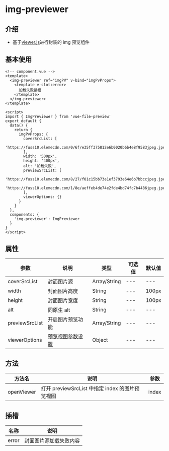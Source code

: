 # img-previewer

## 介绍

- 基于[viewer.js](https://github.com/fengyuanchen/viewerjs)进行封装的 img 预览组件

## 基本使用

<!-- prettier-ignore -->
```vue
<!-- component.vue -->
<template>
  <img-previewer ref="imgPV" v-bind="imgPvProps">
    <template v-slot:error>
      加载失败插槽
    </template>
  </img-previewer>
</template>

<script>
import { ImgPreviewer } from 'vue-file-preview'
export default {
  data() {
    return {
      imgPvProps: {
        coverSrcList: [
          'https://fuss10.elemecdn.com/0/6f/e35ff375812e6b0020b6b4e8f9583jpeg.jpeg'
        ],
        width: '500px',
        height: '400px',
        alt: '加载失败',
        previewSrcList: [
          'https://fuss10.elemecdn.com/8/27/f01c15bb73e1ef3793e64e6b7bbccjpeg.jpeg',
          'https://fuss10.elemecdn.com/1/8e/aeffeb4de74e2fde4bd74fc7b4486jpeg.jpeg'
        ],
        viewerOptions: {}
      }
    }
  },
  components: {
    'img-previewer': ImgPreviewer
  }
}
</script>
```

## 属性

<!-- prettier-ignore -->
| 参数     | 说明         | 类型   | 可选值 | 默认值 |
| -------- | ------------ | ------ | ------ | ------ |
| coverSrcList | 封面图片源 | Array/String | ---    | ---    |
| width    | 封面图片高度 | String | ---    | 100px  |
| height   | 封面图片宽度 | String | ---    | 100px  |
| alt      | 同原生 alt   | String | ---    | ---    |
| previewSrcList | 开启图片预览功能 | Array/String | --- | --- |
| viewerOptions | [预览视图参数设置](https://github.com/fengyuanchen/viewerjs#options) | Object | --- | --- |

## 方法

| 方法名     | 说明                                            | 参数  |
| ---------- | ----------------------------------------------- | ----- |
| openViewer | 打开 previewSrcList 中指定 index 的图片预览视图 | index |

## 插槽

| 名称  | 说明                   |
| ----- | ---------------------- |
| error | 封面图片源加载失败内容 |
